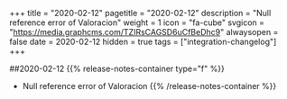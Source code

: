 +++
title = "2020-02-12"
pagetitle = "2020-02-12"
description = "Null reference error of Valoracion"
weight = 1
icon = "fa-cube"
svgicon = "https://media.graphcms.com/TZIRsCAGSD6uCfBeDhc9"
alwaysopen = false
date = 2020-02-12
hidden = true
tags = ["integration-changelog"]
+++

##2020-02-12
{{% release-notes-container type="f" %}}
- Null reference error of Valoracion 
{{% /release-notes-container %}}